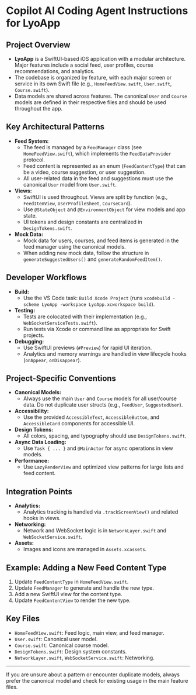 # Copilot AI Coding Agent Instructions for LyoApp

## Project Overview
- **LyoApp** is a SwiftUI-based iOS application with a modular architecture. Major features include a social feed, user profiles, course recommendations, and analytics.
- The codebase is organized by feature, with each major screen or service in its own Swift file (e.g., `HomeFeedView.swift`, `User.swift`, `Course.swift`).
- Data models are shared across features. The canonical `User` and `Course` models are defined in their respective files and should be used throughout the app.

## Key Architectural Patterns
- **Feed System:**
  - The feed is managed by a `FeedManager` class (see `HomeFeedView.swift`), which implements the `FeedDataProvider` protocol.
  - Feed content is represented as an enum (`FeedContentType`) that can be a video, course suggestion, or user suggestion.
  - All user-related data in the feed and suggestions must use the canonical `User` model from `User.swift`.
- **Views:**
  - SwiftUI is used throughout. Views are split by function (e.g., `FeedItemView`, `UserProfileSheet`, `CourseCard`).
  - Use `@StateObject` and `@EnvironmentObject` for view models and app state.
  - UI tokens and design constants are centralized in `DesignTokens.swift`.
- **Mock Data:**
  - Mock data for users, courses, and feed items is generated in the feed manager using the canonical models.
  - When adding new mock data, follow the structure in `generateSuggestedUsers()` and `generateRandomFeedItem()`.

## Developer Workflows
- **Build:**
  - Use the VS Code task: `Build Xcode Project` (runs `xcodebuild -scheme LyoApp -workspace LyoApp.xcworkspace build`).
- **Testing:**
  - Tests are colocated with their implementation (e.g., `WebSocketServiceTests.swift`).
  - Run tests via Xcode or command line as appropriate for Swift projects.
- **Debugging:**
  - Use SwiftUI previews (`#Preview`) for rapid UI iteration.
  - Analytics and memory warnings are handled in view lifecycle hooks (`onAppear`, `onDisappear`).

## Project-Specific Conventions
- **Canonical Models:**
  - Always use the main `User` and `Course` models for all user/course data. Do not duplicate user structs (e.g., `FeedUser`, `SuggestedUser`).
- **Accessibility:**
  - Use the provided `AccessibleText`, `AccessibleButton`, and `AccessibleCard` components for accessible UI.
- **Design Tokens:**
  - All colors, spacing, and typography should use `DesignTokens.swift`.
- **Async Data Loading:**
  - Use `Task { ... }` and `@MainActor` for async operations in view models.
- **Performance:**
  - Use `LazyRenderView` and optimized view patterns for large lists and feed content.

## Integration Points
- **Analytics:**
  - Analytics tracking is handled via `.trackScreenView()` and related hooks in views.
- **Networking:**
  - Network and WebSocket logic is in `NetworkLayer.swift` and `WebSocketService.swift`.
- **Assets:**
  - Images and icons are managed in `Assets.xcassets`.

## Example: Adding a New Feed Content Type
1. Update `FeedContentType` in `HomeFeedView.swift`.
2. Update `FeedManager` to generate and handle the new type.
3. Add a new SwiftUI view for the content type.
4. Update `FeedContentView` to render the new type.

## Key Files
- `HomeFeedView.swift`: Feed logic, main view, and feed manager.
- `User.swift`: Canonical user model.
- `Course.swift`: Canonical course model.
- `DesignTokens.swift`: Design system constants.
- `NetworkLayer.swift`, `WebSocketService.swift`: Networking.

---

If you are unsure about a pattern or encounter duplicate models, always prefer the canonical model and check for existing usage in the main feature files.
